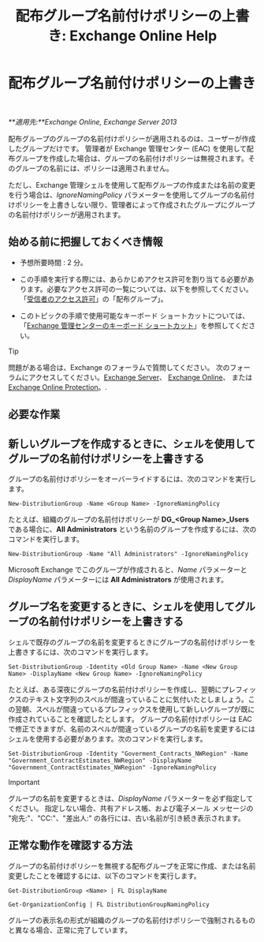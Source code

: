 ﻿---
title: '配布グループ名前付けポリシーの上書き: Exchange Online Help'
TOCTitle: 配布グループ名前付けポリシーの上書き
ms:assetid: 9eb23fc9-3f59-4d09-9077-85c89a051ee0
ms:mtpsurl: https://technet.microsoft.com/ja-jp/library/JJ218685(v=EXCHG.150)
ms:contentKeyID: 49115819
ms.date: 05/22/2018
mtps_version: v=EXCHG.150
ms.translationtype: HT
---

# 配布グループ名前付けポリシーの上書き

 

_**適用先:**Exchange Online, Exchange Server 2013_

配布グループのグループの名前付けポリシーが適用されるのは、ユーザーが作成したグループだけです。 管理者が Exchange 管理センター (EAC) を使用して配布グループを作成した場合は、グループの名前付けポリシーは無視されます。そのグループの名前には、ポリシーは適用されません。

ただし、Exchange 管理シェルを使用して配布グループの作成または名前の変更を行う場合は、*IgnoreNamingPolicy* パラメーターを使用してグループの名前付けポリシーを上書きしない限り、管理者によって作成されたグループにグループの名前付けポリシーが適用されます。

## 始める前に把握しておくべき情報

  - 予想所要時間 : 2 分。

  - この手順を実行する際には、あらかじめアクセス許可を割り当てる必要があります。必要なアクセス許可の一覧については、以下を参照してください。「[受信者のアクセス許可](recipients-permissions-exchange-2013-help.md)」の「配布グループ」。

  - このトピックの手順で使用可能なキーボード ショートカットについては、「[Exchange 管理センターのキーボード ショートカット](keyboard-shortcuts-in-the-exchange-admin-center-exchange-online-protection-help.md)」を参照してください。


> [!TIP]
> 問題がある場合は、Exchange のフォーラムで質問してください。 次のフォーラムにアクセスしてください。<A href="https://go.microsoft.com/fwlink/p/?linkid=60612">Exchange Server</A>、 <A href="https://go.microsoft.com/fwlink/p/?linkid=267542">Exchange Online</A>、 または <A href="https://go.microsoft.com/fwlink/p/?linkid=285351">Exchange Online Protection</A>。.



## 必要な作業

## 新しいグループを作成するときに、シェルを使用してグループの名前付けポリシーを上書きする

グループの名前付けポリシーをオーバーライドするには、次のコマンドを実行します。

    New-DistributionGroup -Name <Group Name> -IgnoreNamingPolicy

たとえば、組織のグループの名前付けポリシーが **DG\_\<Group Name\>\_Users** である場合に、**All Administrators** という名前のグループを作成するには、次のコマンドを実行します。

    New-DistributionGroup -Name "All Administrators" -IgnoreNamingPolicy

Microsoft Exchange でこのグループが作成されると、*Name* パラメーターと *DisplayName* パラメーターには **All Administrators** が使用されます。

## グループ名を変更するときに、シェルを使用してグループの名前付けポリシーを上書きする

シェルで既存のグループの名前を変更するときにグループの名前付けポリシーを上書きするには、次のコマンドを実行します。

    Set-DistributionGroup -Identity <Old Group Name> -Name <New Group Name> -DisplayName <New Group Name> -IgnoreNamingPolicy

たとえば、ある深夜にグループの名前付けポリシーを作成し、翌朝にプレフィックスのテキスト文字列のスペルが間違っていることに気付いたとしましょう。この翌朝、スペルが間違っているプレフィックスを使用して新しいグループが既に作成されていることを確認したとします。 グループの名前付けポリシーは EAC で修正できますが、名前のスペルが間違っているグループの名前を変更するにはシェルを使用する必要があります。次のコマンドを実行します。

    Set-DistributionGroup -Identity "Goverment_Contracts_NWRegion" -Name "Government_ContractEstimates_NWRegion" -DisplayName "Government_ContractEstimates_NWRegion" -IgnoreNamingPolicy


> [!IMPORTANT]
> グループの名前を変更するときは、<EM>DisplayName</EM> パラメーターを必ず指定してください。 指定しない場合、共有アドレス帳、および電子メール メッセージの "宛先:"、"CC:"、"差出人:" の各行には、古い名前が引き続き表示されます。



## 正常な動作を確認する方法

グループの名前付けポリシーを無視する配布グループを正常に作成、または名前変更したことを確認するには、以下のコマンドを実行します。

    Get-DistributionGroup <Name> | FL DisplayName

    Get-OrganizationConfig | FL DistributionGroupNamingPolicy

グループの表示名の形式が組織のグループの名前付けポリシーで強制されるものと異なる場合、正常に完了しています。

